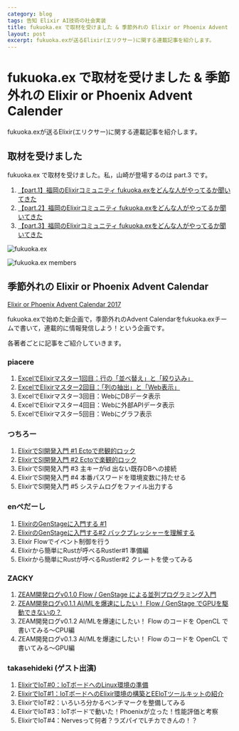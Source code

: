 ```yaml
---
category: blog
tags: 告知 Elixir AI技術の社会実装
title: fukuoka.ex で取材を受けました & 季節外れの Elixir or Phoenix Advent Calender
layout: post
excerpt: fukuoka.exが送るElixir(エリクサー)に関する連載記事を紹介します。
---
```

# fukuoka.ex で取材を受けました & 季節外れの Elixir or Phoenix Advent Calender

fukuoka.exが送るElixir(エリクサー)に関する連載記事を紹介します。

## 取材を受けました

fukuoka.ex で取材を受けました。私，山崎が登場するのは part.3 です。

1. [【part.1】福岡のElixirコミュニティ fukuoka.exをどんな人がやってるか聞いてきた](http://dame.engineer/archives/391)
2. [【part.2】福岡のElixirコミュニティ fukuoka.exをどんな人がやってるか聞いてきた](http://dame.engineer/archives/414)
3. [【part.3】福岡のElixirコミュニティ fukuoka.exをどんな人がやってるか聞いてきた](http://dame.engineer/archives/439#post-439)

![fukuoka.ex](http://dame.engineer/wp-content/uploads/2018/04/fukuokaex.png)

![fukuoka.ex members](http://dame.engineer/wp-content/uploads/2018/05/fukuoka_ex_all2.png)

## 季節外れの Elixir or Phoenix Advent Calendar

[Elixir or Phoenix Advent Calendar 2017](https://qiita.com/advent-calendar/2017/elixir-or-phoenix)

fukuoka.exで始めた新企画で，季節外れのAdvent Calendarをfukuoka.exチームで書いて，連載的に情報発信しよう！という企画です。

各著者ごとに記事をご紹介していきます。

### piacere

1. [ExcelでElixirマスター1回目：行の「並べ替え」と「絞り込み」](https://qiita.com/piacere/items/6714e1440e3f25fb46a1)
2. [ExcelでElixirマスター2回目：「列の抽出」と「Web表示」](https://qiita.com/piacere/items/b7787580fce5f148242f)
3. ExcelでElixirマスター3回目：WebにDBデータ表示
4. ExcelでElixirマスター4回目：Webに外部APIデータ表示
5. ExcelでElixirマスター5回目：Webにグラフ表示

### つちろー

1. [ElixirでSI開発入門 #1 Ectoで悲観的ロック](https://qiita.com/tuchiro/items/7b04b0661cfa4a7af179)
2. [ElixirでSI開発入門 #2 Ectoで楽観的ロック](https://qiita.com/tuchiro/items/8949cc43ba90f4e68bf3)
3. ElixirでSI開発入門 #3 主キーがid 出ない既存DBへの接続
4. ElixirでSI開発入門 #4 本番パスワードを環境変数に持たせる
5. ElixirでSI開発入門 #5 システムログをファイル出力する

### enぺだーし

1. [ElixirのGenStageに入門する #1](https://qiita.com/twinbee/items/12a61863ceef794996e0)
2. [ElixirのGenStageに入門する#2 バックプレッシャーを理解する](https://qiita.com/twinbee/items/eda7f70fa9e4651f2248)
3. Elixir Flowでイベント制御を行う
4. Elixirから簡単にRustが呼べるRustler#1 準備編
5. Elixirから簡単にRustが呼べるRustler#2 クレートを使ってみる

### ZACKY

1. [ZEAM開発ログv0.1.0 Flow / GenStage による並列プログラミング入門](https://qiita.com/zacky1972/items/e843607881bbeca34b70)
2. [ZEAM開発ログv0.1.1 AI/MLを爆速にしたい！ Flow / GenStage でGPUを駆動できないの？](https://qiita.com/zacky1972/items/140d2380dfdf727b22bc)
3. ZEAM開発ログv0.1.2 AI/MLを爆速にしたい！ Flow のコードを OpenCL で書いてみる〜CPU編
4. ZEAM開発ログv0.1.3 AI/MLを爆速にしたい！ Flow のコードを OpenCL で書いてみる〜GPU編

### takasehideki (ゲスト出演)

1. [ElixirでIoT#0：IoTボードへのLinux環境の準備](https://qiita.com/takasehideki/items/9e3db412a40659233384)
2. [ElixirでIoT#1：IoTボードへのElixir環境の構築とEEloTツールキットの紹介](https://qiita.com/takasehideki/items/fc570ae92a895caed213)
3. ElixirでIoT#2：いろいろ分かるベンチマークを整備してみる
4. ElixirでIoT#3：IoTボードで動いた！Phoenixが立った！性能評価と考察
5. ElixirでIoT#4：Nervesって何者？ラズパイでLチカできんの！？

